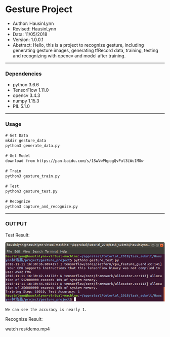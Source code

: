 # Gesture Project
- Author: HausinLynn
- Revised: HausinLynn
- Data: 11/05/2018
- Version: 1.0.0.1
- Abstract: Hello, this is a project to
recognize gesture, including generating
gesture images, generating tfRecord data,
training, testing and recognizing with
opencv and model after training.

---

### Dependencies
- python 3.6.6
- TensorFlow 1.11.0
- opencv 3.4.3
- numpy 1.15.3
- PIL 5.1.0

---

### Usage

```
# Get Data
mkdir gesture_data
python3 generate_data.py

# Get Model
download from https://pan.baidu.com/s/1SwVwPhpogQvPul3LWu1MOw

# Train
python3 gesture_train.py

# Test
python3 gesture_test.py

# Recognize
python3 capture_and_recognize.py
```

---

### OUTPUT

Test Result:

![window](res/test_res.png)

```
We can see the accuracy is nearly 1.
```

Recognize Result:

watch res/demo.mp4
